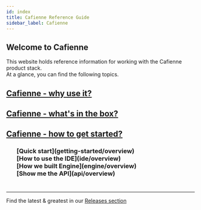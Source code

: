 ```yaml
---
id: index
title: Cafienne Reference Guide
sidebar_label: Cafienne
---
```

## Welcome to Cafienne
This website holds reference information for working with the Cafienne product stack.
<br/>
At a glance, you can find the following topics.

## [Cafienne - why use it?](overview/why-cafienne)
## [Cafienne - what's in the box?](overview/product-overview)
## [Cafienne - how to get started?](overview/product-overview)
<h3>
    <ul style="list-style-type:none">
        <li>[Quick start](getting-started/overview)</li>
        <li>[How to use the IDE](ide/overview)</li>
        <li>[How we built Engine](engine/overview)</li>
        <li>[Show me the API](api/overview)</li>
    </ul>
</h3>

<h1></h1>
<hr />

Find the latest & greatest in our [Releases section](release/overview)
